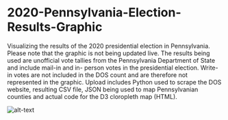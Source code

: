 # 2020-Pennsylvania-Election-Results-Graphic
 Visualizing the results of the 2020 presidential election in Pennsylvania.
 Please note that the graphic is not being updated live. The results being used are unofficial vote tallies from the Pennsylvania Department of State and include mail-in and in-   person votes in the presidential election. Write-in votes are not included in the DOS count and are therefore not represented in the graphic. Upload includes Python used to scrape the DOS website, resulting CSV file, JSON being used to map Pennsylvanian counties and actual code for the D3 cloropleth map (HTML).

![alt-text](https://github.com/sashahupka/2020-Pennsylvania-Election-Results-Graphic/blob/2d5972808ffee73eb72c2d4c8ecf9ae2dfffae69/PA%20Election%20Results%20Graphic.gif)
